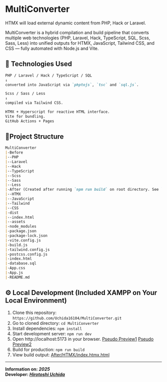 # MultiConverter

HTMX will load external dynamic content from PHP, Hack or Laravel.


MultiConverter is a hybrid compilation and build pipeline that converts multiple web technologies (PHP, Laravel, Hack, TypeScript, SQL, Scss, Sass, Less) into unified outputs for HTMX, JavaScript, Tailwind CSS, and CSS — fully automated with Node.js and Vite.

## 🧠 Technologies Used

```markdown
PHP / Laravel / Hack / TypeScript / SQL
↓
converted into JavaScript via `phptojs`, `tsc` and `sql.js`.

Scss / Sass / Less
↓
compiled via Tailwind CSS.

HTMX + Hyperscript for reactive HTML interface.
Vite for bundling.
GitHub Actions + Pages
```

## 📁Project Structure

```markdown
MultiConverter
|-Before
|--PHP
|--Laravel
|--Hack
|--TypeScript
|--Scss
|--Sass
|--Less
|-After (Created after running `npm run build` on root directory. See `gh-pages` branch.
|--HTMX
|--JavaScript      
|--Tailwind      
|--CSS    
|-dist
|--index.html
|--assets
|-node_modules
|-package.json
|-package-lock.json
|-vite.config.js
|-build.js
|-tailwind.config.js
|-postcss.config.js
|-index.html
|-database.sql
|-App.css
|-App.js
|-README.md
```

## ⚙️ ️ Local Development (Included XAMPP on Your Local Environment)

1. Clone this repository: ```https://github.com/Uchida16104/MultiConverter.git```
2. Go to cloned directory: ```cd MultiConverter```
3. Install dependencies: ```npm install```
4. Start development server: ```npm run dev```
5. Open http://localhost:5173 in your browser. [Pseudo Preview1](https://multiconverter.onrender.com) [Pseudo Preview2](https://multi-converter-five.vercel.app)
6. Build for production: ```npm run build```
7. View build output: [After/HTMX/index.htmx.html](After/HTMX/index.htmx.html)

---
**Information on: *2025***  
**Developer: *[Hirotoshi Uchida](https://hirotoshiuchida.onrender.com)***
